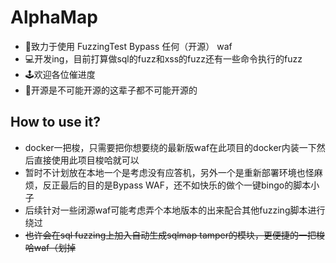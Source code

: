 # AlphaMap
- 🧱致力于使用 FuzzingTest Bypass 任何（开源） waf
- 💻开发ing，目前打算做sql的fuzz和xss的fuzz还有一些命令执行的fuzz
- 🕹️欢迎各位催进度
- 👻开源是不可能开源的这辈子都不可能开源的

## How to use it?
- docker一把梭，只需要把你想要绕的最新版waf在此项目的docker内装一下然后直接使用此项目梭哈就可以
- 暂时不计划放在本地一个是考虑没有应答机，另外一个是重新部署环境也怪麻烦，反正最后的目的是Bypass WAF，还不如快乐的做个一键bingo的脚本小子
- 后续针对一些闭源waf可能考虑弄个本地版本的出来配合其他fuzzing脚本进行绕过
- ~~也许会在sql fuzzing上加入自动生成sqlmap tamper的模块，更便捷的一把梭哈waf（划掉~~
